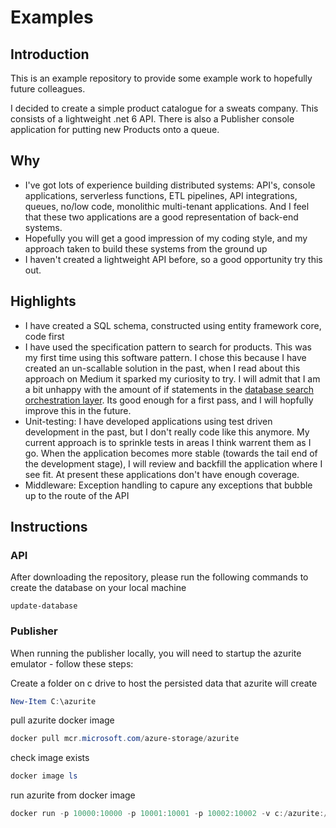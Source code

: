 # Examples

## Introduction
This is an example repository to provide some example work to hopefully future colleagues.

I decided to create a simple product catalogue for a sweats company. This consists of a 
lightweight .net 6 API. There is also a Publisher console application for putting new 
Products onto a queue. 

## Why
* I've got lots of experience building distributed systems: API's, console applications, serverless functions, ETL pipelines, API integrations, queues, no/low code, monolithic multi-tenant applications. And I feel that these two applications are a good representation of back-end systems.  
* Hopefully you will get a good impression of my coding style, and my approach taken to build these systems from the ground up
* I haven't created a lightweight API before, so a good opportunity try this out. 

## Highlights
* I have created a SQL schema, constructed using entity framework core, code first
* I have used the specification pattern to search for products. This was my first time using this software pattern. I chose this because I have created an un-scallable solution in the past, when I read about this approach on Medium it sparked my curiosity to try. I will admit that I am a bit unhappy with the amount of if statements in the [database search orchestration layer](/blob/main/Database/Search/DatabaseSearchOrchestrator.cs). Its good enough for a first pass, and I will hopfully improve this in the future.   
* Unit-testing: I have developed applications using test driven development in the past, but I don't really code like this anymore. My current approach is to sprinkle tests in areas I think warrent them as I go. When the application becomes more stable (towards the tail end of the development stage), I will review and backfill the application where I see fit. At present these applications don't have enough coverage. 
* Middleware: Exception handling to capure any exceptions that bubble up to the route of the API

## Instructions

### API
After downloading the repository, please run the following commands to create 
the database on your local machine
```
update-database
```

### Publisher
When running the publisher locally, you will need to startup the azurite emulator - 
follow these steps:

Create a folder on c drive to host the persisted data that azurite will create
```powershell
New-Item C:\azurite
```
pull azurite docker image
```powershell
docker pull mcr.microsoft.com/azure-storage/azurite
```
check image exists
```powershell
docker image ls
```
run azurite from docker image
```powershell
docker run -p 10000:10000 -p 10001:10001 -p 10002:10002 -v c:/azurite:/data mcr.microsoft.com/azure-storage/azurite
```
